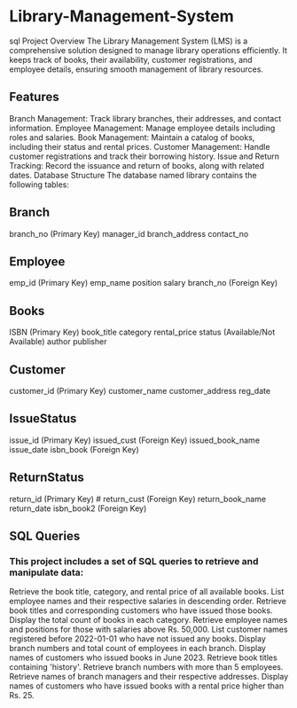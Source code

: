 # Library-Management-System
sql Project Overview The Library Management System (LMS) is a comprehensive solution designed to manage library operations efficiently. It keeps track of books, their availability, customer registrations, and employee details, ensuring smooth management of library resources.
## Features
Branch Management: Track library branches, their addresses, and contact information.
Employee Management: Manage employee details including roles and salaries.
Book Management: Maintain a catalog of books, including their status and rental prices.
Customer Management: Handle customer registrations and track their borrowing history.
Issue and Return Tracking: Record the issuance and return of books, along with related dates.
Database Structure
The database named library contains the following tables:

## Branch

branch_no (Primary Key)
manager_id
branch_address
contact_no

## Employee

emp_id (Primary Key)
emp_name
position
salary
branch_no (Foreign Key)

## Books

ISBN (Primary Key)
book_title
category
rental_price
status (Available/Not Available)
author
publisher

## Customer

customer_id (Primary Key)
customer_name
customer_address
reg_date

## IssueStatus

issue_id (Primary Key)
issued_cust (Foreign Key)
issued_book_name
issue_date
isbn_book (Foreign Key)

## ReturnStatus

return_id (Primary Key) #
return_cust (Foreign Key)
return_book_name
return_date
isbn_book2 (Foreign Key)
## SQL Queries
### This project includes a set of SQL queries to retrieve and manipulate data:

Retrieve the book title, category, and rental price of all available books.
List employee names and their respective salaries in descending order.
Retrieve book titles and corresponding customers who have issued those books.
Display the total count of books in each category.
Retrieve employee names and positions for those with salaries above Rs. 50,000.
List customer names registered before 2022-01-01 who have not issued any books.
Display branch numbers and total count of employees in each branch.
Display names of customers who issued books in June 2023.
Retrieve book titles containing 'history'.
Retrieve branch numbers with more than 5 employees.
Retrieve names of branch managers and their respective addresses.
Display names of customers who have issued books with a rental price higher than Rs. 25. 
